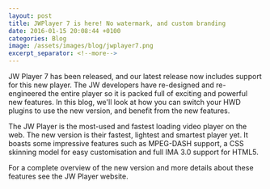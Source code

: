 ```yaml
---
layout: post
title: JWPlayer 7 is here! No watermark, and custom branding
date: 2016-01-15 20:08:44 +0100
categories: Blog
image: /assets/images/blog/jwplayer7.png
excerpt_separator: <!--more-->
---
```

JW Player 7 has been released, and our latest release now includes support for this new player. The JW developers have re-designed and re-engineered the entire player so it is packed full of exciting and powerful new features.<!--more--> In this blog, we'll  look at how you can switch your HWD plugins to use the new version, and benefit from the new features.

The JW Player is the most-used and fastest loading video player on the web. The new version is their fastest, lightest and smartest player yet. It boasts some impressive features such as MPEG-DASH support, a CSS skinning model for easy customisation and full IMA 3.0 support for HTML5.

For a complete overview of the new version and more details about these features see the JW Player website.


